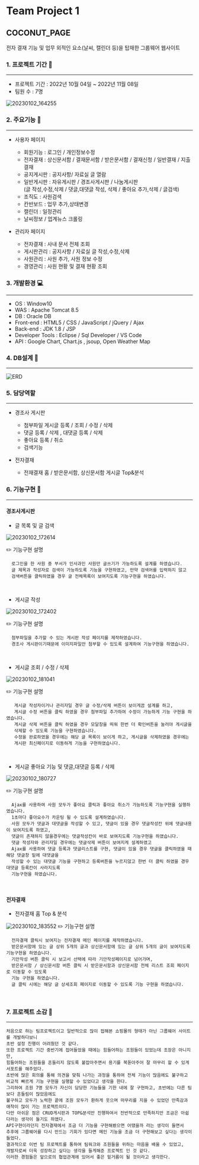 
# Team Project 1

## COCONUT_PAGE

전자 결재 기능 및 업무 외적인 요소(날씨, 캘린더 등)을 탑재한 그룹웨어 웹사이트

### 1. 프로젝트 기간 :calendar:
---
+ 프로젝트 기간 : 2022년 10월 04일 ~ 2022년 11월 08일
+ 팀원 수 : 7명

![20230102_164255](https://user-images.githubusercontent.com/114273783/210204935-cfe0ec1e-23cd-4084-88ed-b0cf19c28ed5.png)

### 2. 주요기능 :pushpin:
---
+ 사용자 페이지
  + 회원기능 : 로그인 / 개인정보수정
  + 전자결재 : 상신문서함 / 결재문서함 / 받은문서함 / 결재신청 / 일반결재 / 지출결재
  + 공지게시판 : 공지사항/ 자료실 글 열람
  + 일반게시판 : 자유게시판 / 경조사게시판 / 나눔게시판 <br>
                 (글 작성,수정,삭제 / 댓글,대댓글 작성, 삭제 / 좋아요 추가,삭제 / 글검색)
  + 조직도 : 사원검색
  + 칸반보드 : 업무 추가,상태변경
  + 캘린더 : 일정관리
  + 날씨정보 / 업계뉴스 크롤링

+ 관리자 페이지
  + 전자결재 : 사내 문서 전체 조회
  + 게시판관리 : 공지사항 / 자료실 글 작성,수정,삭제
  + 사원관리 : 사원 추가, 사원 정보 수정
  + 경영관리 : 사원 현황 및 결재 현황 조회

### 3. 개발환경 :computer:
---
+ OS : Window10
+ WAS : Apache Tomcat 8.5
+ DB : Oracle DB
+ Front-end : HTML5 / CSS / JavaScript / jQuery / Ajax
+ Back-end : JDK 1.8 / JSP
+ Developer Tools : Eclipse / Sql Developer / VS Code
+ API : Google Chart, Chart.js , jsoup, Open Weather Map

### 4. DB설계 :bookmark_tabs:
---
![ERD](https://user-images.githubusercontent.com/114273783/210206115-b6dd1627-8e09-4858-9791-474aee376e07.png)

### 5. 담당역할
---
+ 경조사 게시판 
  + 첨부파일 게시글 등록 / 조회 / 수정 / 삭제
  + 댓글 등록 / 삭제 , 대댓글 등록 / 삭제
  + 좋아요 등록 / 취소
  + 검색기능
  
+ 전자결재
  + 전재결재 홈 / 받은문서함, 상신문서함 게시글 Top&분석

### 6. 기능구현 :mag_right:
---
#### 경조사게시판

+ 글 목록 및 글 검색

![20230102_172614](https://user-images.githubusercontent.com/114273783/210208108-3e52107e-7189-4dae-8fd8-92b4f8e7947d.png)

:pencil2: 기능구현 설명 <br>
``` 
  로그인을 한 사원 중 부서가 인사과인 사원만 글쓰기가 가능하도록 설계를 하였습니다.
  글 제목과 작성자로 검색이 가능하도록 기능을 구현하였고, 만약 검색어를 입력하지 않고 
  검색버튼을 클릭하였을 경우 글 전체목록이 보여지도록 기능구현을 하였습니다.
```  
<br>

+ 게시글 작성

![20230102_172402](https://user-images.githubusercontent.com/114273783/210207959-096fda6f-28ba-4684-b354-f9fdbbd60bfc.png)

:pencil2: 기능구현 설명 <br>
``` 
  첨부파일을 추가할 수 있는 게시판 작성 페이지를 제작하였습니다.
  경조사 게시판이기때문에 이미지파일만 첨부할 수 있도록 설계하여 기능구현을 하였습니다.
``` 
<br>

+ 게시글 조회 / 수정 / 삭제

![20230102_181041](https://user-images.githubusercontent.com/114273783/210212179-4dc889c0-304b-4b5a-b792-15db4b3cf3fb.png)

:pencil2: 기능구현 설명 <br>
```
   게시글 작성자이거나 관리자일 경우 글 수정/삭제 버튼이 보이게끔 설계를 하고,
   게시글 수정 버튼을 클릭 하였을 경우 첨부파일 추가하여 수정이 가능하게 기능 구현을 하였습니다.
   게시글 삭제 버튼을 클릭 하였을 경우 모달창을 띄워 한번 더 확인버튼을 눌러야 게시글을 
   삭제할 수 있도록 기능을 구현하였습니다. 
   수정을 완료하였을 경우에는 해당 글 목록이 보이게 하고, 게시글을 삭제하였을 경우에는
   게시판 최신페이지로 이동하게 기능을 구현하였습니다.
``` 
<br>

+ 게시글 좋아요 기능 및 댓글,대댓글 등록 / 삭제

![20230102_180727](https://user-images.githubusercontent.com/114273783/210211820-d5218286-17ae-4895-b533-27a7cd5d8d14.png)

:pencil2: 기능구현 설명 <br>
``` 
  Ajax를 사용하여 사원 모두가 좋아요 클릭과 좋아요 취소가 가능하도록 기능구현을 실행하였습니다.
  1초마다 좋아요수가 카운팅 될 수 있도록 설계하였습니다.
  사원 모두가 댓글과 대댓글을 작성할 수 있고, 댓글이 있을 경우 댓글작성칸 위에 댓글내용이 보여지도록 하였고,
  댓글이 존재하지 않을경우에는 댓글작성칸이 바로 보여지도록 기능구현을 하였습니다.
  댓글 작성자와 관리자일 경우에는 댓글삭제 버튼이 보여지게 설계하였고
  Ajax를 사용하여 댓글 등록과 댓글리스트를 구현, 댓글이 있을 경우 댓글을 클릭하였을 때 해당 댓글창 밑에 대댓글을
  작성할 수 있는 대댓글 기능을 구현하고 등록버튼을 누르지않고 한번 더 클릭 하였을 경우 대댓글 등록칸이 사라지도록 
  기능구현을 하였습니다.
``` 
<br>

#### 전자결재
+ 전자결재 홈 Top & 분석

![20230102_183552](https://user-images.githubusercontent.com/114273783/210214554-f5588f4d-c9bb-4b8b-b6fa-904dcbd63bfc.png)
:pencil2: 기능구현 설명 <br>
``` 
  전자결재 클릭시 보여지는 전자결재 메인 페이지를 제작하였습니다.
  받은문서함에 있는 글 상위 5개의 글과 상신문서함에 있는 글 상위 5개의 글이 보여지도록 기능구현을 하였습니다.
  기안작성 버튼 클릭 시 보고서 선택에 따라 기안작성페이지로 넘어가며, 
  받은문서함 / 상신문서함 버튼 클릭 시 받은문서함과 상신문서함 전체 리스트 조회 페이지로 이동할 수 있도록
  기능 구현을 하였습니다.
  글 클릭 시에는 해당 글 상세조회 페이지로 이동할 수 있도록 기능 구현을 하였습니다.
``` 
<br>

### 7. 프로젝트 소감 :confetti_ball:
---
```
처음으로 하는 팀프로젝트이고 일반적으로 많이 접해본 쇼핑몰의 형태가 아닌 그룹웨어 사이트를 개발하다보니
초반 설정 진행이 어려웠던 것 같다.
또한 프로젝트 기간 중반기에 접어들었을 때에는 힘들어하는 조원들이 있었는데 조장은 아니지만, 
힘들어하는 조원들을 흔들리지 않도록 붙잡아주면서 용기를 북돋아주어 잘 마무리 할 수 있게 서포트를 해주었다.
초반에 많은 회의를 통해 의견을 맞춰 나가는 과정을 통하여 전체 기능이 많음에도 불구하고
비교적 빠르게 기능 구현을 실행할 수 있었다고 생각을 한다.
그리하여 조원 7명 모두가 자신이 담당한 기능들을 기한 내에 잘 구현하고, 초반에는 다른 팀보다 흔들림이 많았음에도
불구하고 모두가 노력한 끝에 조원 모두가 환하게 웃으며 마무리를 지을 수 있었던 만족감과 애착이 많이 가는 프로젝트이다.
다만 아쉬운 점은 CRUD게시판과 TOP&분석만 진행하여서 전반적으로 만족하지만 조금은 아쉽다라는 생각이 들기도 하였다.
API구현이라던지 전자결재에서 조금 더 기능을 구현해봤으면 어땠을까 라는 생각이 들면서
추후에 그룹웨어를 다시 만드는 기회가 있다면 메인 기능을 조금 더 구현해보고 싶다는 생각이 들었다.
결과적으로 이번 팀 프로젝트를 통하여 팀워크와 조원들을 위하는 마음을 배울 수 있었고,
개발자로써 더욱 성장하고 싶다는 생각을 들게해준 프로젝트 인 것 같다.
이러한 경험들은 앞으로의 협업관계에 있어서 좋은 밑거름이 될 것이라고 생각한다.
```
